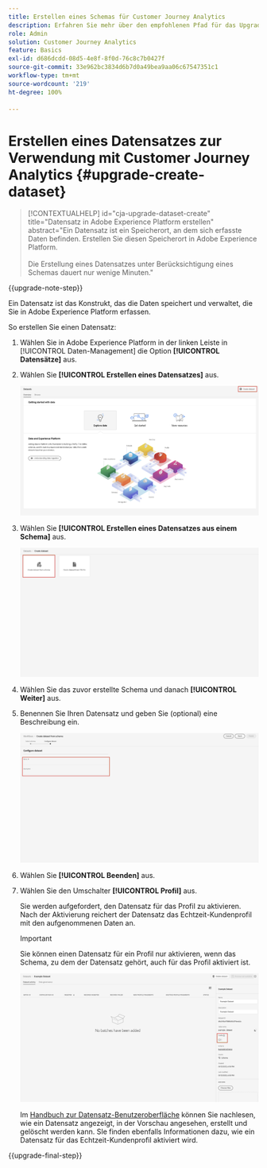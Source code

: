 ```yaml
---
title: Erstellen eines Schemas für Customer Journey Analytics
description: Erfahren Sie mehr über den empfohlenen Pfad für das Upgrade von Adobe Analytics auf Customer Journey Analytics
role: Admin
solution: Customer Journey Analytics
feature: Basics
exl-id: d686dcdd-08d5-4e8f-8f0d-76c8c7b0427f
source-git-commit: 33e962bc3834d6b7d0a49bea9aa06c67547351c1
workflow-type: tm+mt
source-wordcount: '219'
ht-degree: 100%

---
```


# Erstellen eines Datensatzes zur Verwendung mit Customer Journey Analytics {#upgrade-create-dataset}

<!-- markdownlint-disable MD034 -->

>[!CONTEXTUALHELP]
>id="cja-upgrade-dataset-create"
>title="Datensatz in Adobe Experience Platform erstellen"
>abstract="Ein Datensatz ist ein Speicherort, an dem sich erfasste Daten befinden. Erstellen Sie diesen Speicherort in Adobe Experience Platform.<br><br>Die Erstellung eines Datensatzes unter Berücksichtigung eines Schemas dauert nur wenige Minuten."

<!-- markdownlint-enable MD034 -->

{{upgrade-note-step}}

<!-- Should we single source this instead of duplicate it? The following steps were copied from: /help/data-ingestion/aepwebsdk.md-->

Ein Datensatz ist das Konstrukt, das die Daten speichert und verwaltet, die Sie in Adobe Experience Platform erfassen.

So erstellen Sie einen Datensatz:

1. Wählen Sie in Adobe Experience Platform in der linken Leiste in [!UICONTROL Daten-Management] die Option **[!UICONTROL Datensätze]** aus.

1. Wählen Sie **[!UICONTROL Erstellen eines Datensatzes]** aus.

   ![Erstellen eines Datensatzes](assets/create-dataset.png)

1. Wählen Sie **[!UICONTROL Erstellen eines Datensatzes aus einem Schema]** aus.

   ![Erstellen eines Datensatzes aus einem Schema](assets/create-dataset-from-schema.png)

1. Wählen Sie das zuvor erstellte Schema und danach **[!UICONTROL Weiter]** aus.

1. Benennen Sie Ihren Datensatz und geben Sie (optional) eine Beschreibung ein.

   ![Benennen eines Datensatzes](assets/name-your-datatest.png)

1. Wählen Sie **[!UICONTROL Beenden]** aus.

1. Wählen Sie den Umschalter **[!UICONTROL Profil]** aus.

   Sie werden aufgefordert, den Datensatz für das Profil zu aktivieren. Nach der Aktivierung reichert der Datensatz das Echtzeit-Kundenprofil mit den aufgenommenen Daten an.

   >[!IMPORTANT]
   >
   >    Sie können einen Datensatz für ein Profil nur aktivieren, wenn das Schema, zu dem der Datensatz gehört, auch für das Profil aktiviert ist.

   ![Aktivieren eines Schemas für ein Profil](assets/aepwebsdk-dataset-profile.png)

   Im [Handbuch zur Datensatz-Benutzeroberfläche](https://experienceleague.adobe.com/docs/experience-platform/catalog/datasets/user-guide.html?lang=de) können Sie nachlesen, wie ein Datensatz angezeigt, in der Vorschau angesehen, erstellt und gelöscht werden kann. SIe finden ebenfalls Informationen dazu, wie ein Datensatz für das Echtzeit-Kundenprofil aktiviert wird.

{{upgrade-final-step}}
